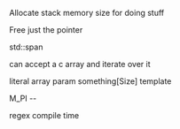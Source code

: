 Allocate stack memory size for doing stuff

Free just the pointer 

std::span

can accept a c array and iterate over it 

literal array param something[Size] template 

M_PI -- 

regex compile time 
